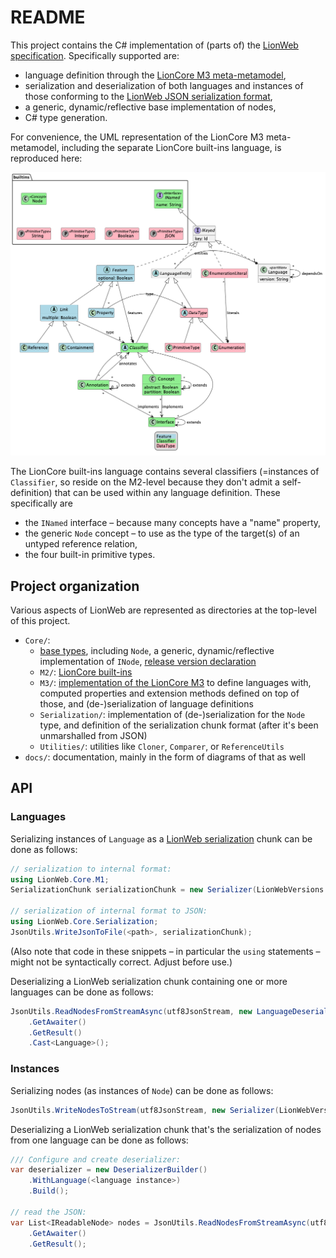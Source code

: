 # README

This project contains the C# implementation of (parts of) the [LionWeb specification](https://lionweb.io/specification/).
Specifically supported are:

* language definition through the [LionCore M3 meta-metamodel](hhttps://lionweb.io/specification/metametamodel/metametamodel.html),
* serialization and deserialization of both languages and instances of those conforming to the [LionWeb JSON serialization format](https://lionweb.io/specification/serialization/serialization.html),
* a generic, dynamic/reflective base implementation of nodes,
* C# type generation.

For convenience, the UML representation of the LionCore M3 meta-metamodel, including the separate LionCore built-ins language, is reproduced here:

![A UML representation of the LionCore M3 meta-metamodel and LionCore built-ins](docs/metametamodel-with-complete-builtins.png)

The LionCore built-ins language contains several classifiers (=instances of `Classifier`, so reside on the M2-level because they don't admit a self-definition) that can be used within any language definition.
These specifically are

* the `INamed` interface – because many concepts have a "name" property,
* the generic `Node` concept – to use as the type of the target(s) of an untyped reference relation,
* the four built-in primitive types.


## Project organization

Various aspects of LionWeb are represented as directories at the top-level of this project.

* `Core/`:
    * [base types](Core/BaseTypes.cs), including `Node`, a generic, dynamic/reflective implementation of `INode`, [release version declaration](Core/LionWebVersions.cs)
    * `M2/`: [LionCore built-ins](Core/M2/IBuiltInsLanguage.cs)
    * `M3/`: [implementation of the LionCore M3](Core/M3/Types.cs) to define languages with, computed properties and extension methods defined on top of those, and (de-)serialization of language definitions
	* `Serialization/`: implementation of (de-)serialization for the `Node` type, and definition of the serialization chunk format (after it's been unmarshalled from JSON)
    * `Utilities/`: utilities like `Cloner`, `Comparer`, or `ReferenceUtils`
* `docs/`: documentation, mainly in the form of diagrams
of that as well


## API

### Languages

Serializing instances of `Language` as a [LionWeb serialization](https://lionweb.io/specification/serialization/serialization.html) chunk can be done as follows:

```csharp
// serialization to internal format:
using LionWeb.Core.M1;
SerializationChunk serializationChunk = new Serializer(LionWebVersions.Current).SerializeToChunk(languages);

// serialization of internal format to JSON:
using LionWeb.Core.Serialization;
JsonUtils.WriteJsonToFile(<path>, serializationChunk);
```

(Also note that code in these snippets – in particular the `using` statements – might not be syntactically correct.
 Adjust before use.)

Deserializing a LionWeb serialization chunk containing one or more languages can be done as follows:

```csharp
JsonUtils.ReadNodesFromStreamAsync(utf8JsonStream, new LanguageDeserializer(LionWebVersions.Current))
    .GetAwaiter()
    .GetResult()
    .Cast<Language>();
```


### Instances

Serializing nodes (as instances of `Node`) can be done as follows:

```csharp
JsonUtils.WriteNodesToStream(utf8JsonStream, new Serializer(LionWebVersions.Current), <nodes>)
```

Deserializing a LionWeb serialization chunk that's the serialization of nodes from one language can be done as follows:

```csharp
/// Configure and create deserializer:
var deserializer = new DeserializerBuilder()
    .WithLanguage(<language instance>)
    .Build();

// read the JSON:
var List<IReadableNode> nodes = JsonUtils.ReadNodesFromStreamAsync(utf8JsonStream, deserializer)
    .GetAwaiter()
    .GetResult();
```
